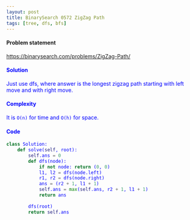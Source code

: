 ```yaml
---
layout: post
title: BinarySearch 0572 ZigZag Path
tags: [tree, dfs, bfs]
---
```


#### Problem statement

<a href="https://binarysearch.com/problems/ZigZag-Path/"> <font color = blue>https://binarysearch.com/problems/ZigZag-Path/

#### Solution
Just use dfs, where answer is the longest zigzag path starting with left move and with right move.

#### Complexity
It is `O(n)` for time and `O(h)` for space.

#### Code
```python
class Solution:
    def solve(self, root):
        self.ans = 0
        def dfs(node):
            if not node: return (0, 0)
            l1, l2 = dfs(node.left)
            r1, r2 = dfs(node.right)
            ans = (r2 + 1, l1 + 1)
            self.ans = max(self.ans, r2 + 1, l1 + 1)
            return ans
        
        dfs(root)
        return self.ans	
```
